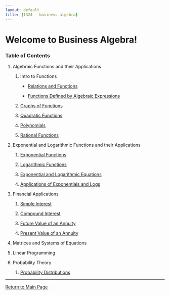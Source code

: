 ```yaml
---
layout: default
title: [1324 - business algebra]
---
```


Welcome to Business Algebra!
===

### Table of Contents

1. Algebraic Functions and their Applications

    1. Intro to Functions

        - [Relations and Functions](1-1-a-relations-and-functions.html)

        - [Functions Defined by Algebraic Expressions](1-1-b-function-definitions.html)
        
    2. [Graphs of Functions](1-2-graphs-of-functions.html)

    3. [Quadratic Functions](1-3-quadratic-functions.html)

    4. [Polynomials](1-4-polynomial-functions.html)

    5. [Rational Functions](1-5-rational-functions.html)

2. Exponential and Logarithmic Functions and their Applications

    1. [Exponential Functions](2-1-exponential-functions.html)

    2. [Logarithmic Functions](2-2-logarithmic-functions.html)

    3. [Exponential and Logarithmic Equations](2-3-exp-and-log-equations.html)

    4. [Applications of Exponentials and Logs](2-4-applications.html)

3. Financial Applications

    1. [Simple Interest](3-1-simple-interest.html)

    2. [Compound Interest](3-2-compound-interest.html)

    3. [Future Value of an Annuity](3-3-future-value.html)

    4. [Present Value of an Annuity](3-4-present-value.html)

3. Matrices and Systems of Equations

4. Linear Programming

5. Probability Theory

    1. [Probability Distributions](5-1-probability-distributions.html)

---

[Return to Main Page](../index.html)
